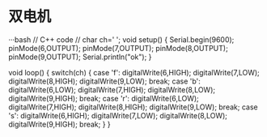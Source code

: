 # 双电机
···bash
// C++ code
//
char ch=' ';
void setup()
{
  Serial.begin(9600);
  pinMode(6,OUTPUT);
  pinMode(7,OUTPUT);
  pinMode(8,OUTPUT);
  pinMode(9,OUTPUT);
  Serial.println("ok");
}

void loop()
{
  switch(ch)
  {  case 'f':
  digitalWrite(6,HIGH);
  digitalWrite(7,LOW);
  digitalWrite(8,HIGH);
  digitalWrite(9,LOW);
  break;
  case 'b':
  digitalWrite(6,LOW);
  digitalWrite(7,HIGH);
  digitalWrite(8,LOW);
  digitalWrite(9,HIGH);
  break;
  case 'r':
  digitalWrite(6,LOW);
  digitalWrite(7,HIGH);
  digitalWrite(8,HIGH);
  digitalWrite(9,LOW);
  break;
  case 's':
  digitalWrite(6,HIGH);
  digitalWrite(7,LOW);
  digitalWrite(8,LOW);
  digitalWrite(9,HIGH);
  break;
  }
}
```

